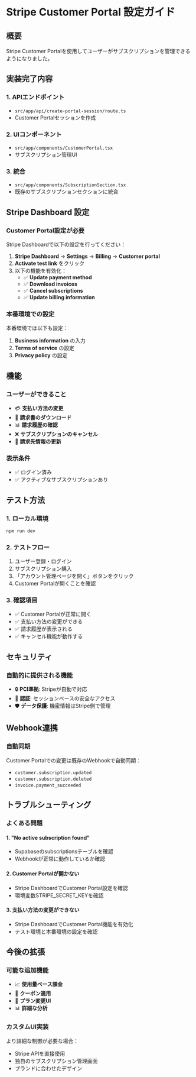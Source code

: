 # Stripe Customer Portal 設定ガイド

## 概要
Stripe Customer Portalを使用してユーザーがサブスクリプションを管理できるようになりました。

## 実装完了内容

### 1. APIエンドポイント
- `src/app/api/create-portal-session/route.ts`
- Customer Portalセッションを作成

### 2. UIコンポーネント
- `src/app/components/CustomerPortal.tsx`
- サブスクリプション管理UI

### 3. 統合
- `src/app/components/SubscriptionSection.tsx`
- 既存のサブスクリプションセクションに統合

## Stripe Dashboard 設定

### Customer Portal設定が必要
Stripe Dashboardで以下の設定を行ってください：

1. **Stripe Dashboard** → **Settings** → **Billing** → **Customer portal**
2. **Activate test link** をクリック
3. 以下の機能を有効化：
   - ✅ **Update payment method**
   - ✅ **Download invoices**
   - ✅ **Cancel subscriptions**
   - ✅ **Update billing information**

### 本番環境での設定
本番環境では以下も設定：
1. **Business information** の入力
2. **Terms of service** の設定
3. **Privacy policy** の設定

## 機能

### ユーザーができること
- 💳 **支払い方法の変更**
- 📄 **請求書のダウンロード**
- 📊 **請求履歴の確認**
- ❌ **サブスクリプションのキャンセル**
- 📝 **請求先情報の更新**

### 表示条件
- ✅ ログイン済み
- ✅ アクティブなサブスクリプションあり

## テスト方法

### 1. ローカル環境
```bash
npm run dev
```

### 2. テストフロー
1. ユーザー登録・ログイン
2. サブスクリプション購入
3. 「アカウント管理ページを開く」ボタンをクリック
4. Customer Portalが開くことを確認

### 3. 確認項目
- ✅ Customer Portalが正常に開く
- ✅ 支払い方法の変更ができる
- ✅ 請求履歴が表示される
- ✅ キャンセル機能が動作する

## セキュリティ

### 自動的に提供される機能
- 🔒 **PCI準拠**: Stripeが自動で対応
- 🔐 **認証**: セッションベースの安全なアクセス
- 🛡️ **データ保護**: 機密情報はStripe側で管理

## Webhook連携

### 自動同期
Customer Portalでの変更は既存のWebhookで自動同期：
- `customer.subscription.updated`
- `customer.subscription.deleted`
- `invoice.payment_succeeded`

## トラブルシューティング

### よくある問題

#### 1. "No active subscription found"
- Supabaseのsubscriptionsテーブルを確認
- Webhookが正常に動作しているか確認

#### 2. Customer Portalが開かない
- Stripe DashboardでCustomer Portal設定を確認
- 環境変数STRIPE_SECRET_KEYを確認

#### 3. 支払い方法の変更ができない
- Stripe DashboardでCustomer Portal機能を有効化
- テスト環境と本番環境の設定を確認

## 今後の拡張

### 可能な追加機能
- 📈 **使用量ベース課金**
- 🎫 **クーポン適用**
- 📱 **プラン変更UI**
- 📊 **詳細な分析**

### カスタムUI実装
より詳細な制御が必要な場合：
- Stripe APIを直接使用
- 独自のサブスクリプション管理画面
- ブランドに合わせたデザイン
